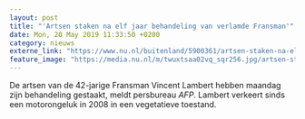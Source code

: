 ```yaml
---
layout: post
title: "'Artsen staken na elf jaar behandeling van verlamde Fransman'"
date: Mon, 20 May 2019 11:33:50 +0200
category: nieuws
externe_link: "https://www.nu.nl/buitenland/5900361/artsen-staken-na-elf-jaar-behandeling-van-verlamde-fransman.html"
feature_image: "https://media.nu.nl/m/twuxtsaa02vq_sqr256.jpg/artsen-staken-na-elf-jaar-behandeling-van-verlamde-fransman.jpg"
---
```


De artsen van de 42-jarige Fransman Vincent Lambert hebben maandag zijn behandeling gestaakt, meldt persbureau <em>AFP</em>. Lambert verkeert sinds een motorongeluk in 2008 in een vegetatieve toestand.
